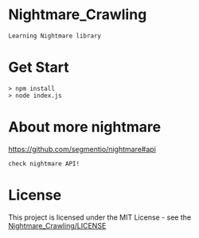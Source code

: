 # Nightmare_Crawling
    Learning Nightmare library
# Get Start
    > npm install
    > node index.js
# About more nightmare
https://github.com/segmentio/nightmare#api

    check nightmare API!
# License
This project is licensed under the MIT License - see the [Nightmare_Crawling/LICENSE](LICENSE)
